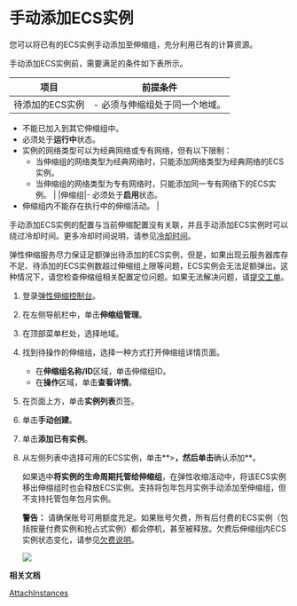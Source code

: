 # 手动添加ECS实例

您可以将已有的ECS实例手动添加至伸缩组，充分利用已有的计算资源。

手动添加ECS实例前，需要满足的条件如下表所示。

|项目|前提条件|
|--|----|
|待添加的ECS实例|-   必须与伸缩组处于同一个地域。
-   不能已加入到其它伸缩组中。
-   必须处于**运行中**状态。
-   实例的网络类型可以为经典网络或专有网络，但有以下限制：
    -   当伸缩组的网络类型为经典网络时，只能添加网络类型为经典网络的ECS实例。
    -   当伸缩组的网络类型为专有网络时，只能添加同一专有网络下的ECS实例。 |
|伸缩组|-   必须处于**启用**状态。
-   伸缩组内不能存在执行中的伸缩活动。 |

手动添加ECS实例的配置与当前伸缩配置没有关联，并且手动添加ECS实例时可以绕过冷却时间。更多冷却时间说明，请参见[冷却时间](/intl.zh-CN/伸缩组/伸缩组/冷却时间.md)。

弹性伸缩服务尽力保证足额弹出待添加的ECS实例，但是，如果出现云服务器库存不足、待添加的ECS实例数超过伸缩组上限等问题，ECS实例会无法足额弹出。这种情况下，请您检查伸缩组相关配置定位问题。如果无法解决问题，请[提交工单](https://workorder-intl.console.aliyun.com/#/ticket/createIndex)。

1.  登录[弹性伸缩控制台](https://essnew.console.aliyun.com/)。

2.  在左侧导航栏中，单击**伸缩组管理**。

3.  在顶部菜单栏处，选择地域。

4.  找到待操作的伸缩组，选择一种方式打开伸缩组详情页面。

    -   在**伸缩组名称/ID**区域，单击伸缩组ID。
    -   在**操作**区域，单击**查看详情**。
5.  在页面上方，单击**实例列表**页签。

6.  单击**手动创建**。

7.  单击**添加已有实例**。

8.  从左侧列表中选择可用的ECS实例，单击**\>**，然后单击**确认添加**。

    如果选中**将实例的生命周期托管给伸缩组**，在弹性收缩活动中，将该ECS实例移出伸缩组时也会释放ECS实例。支持将包年包月实例手动添加至伸缩组，但不支持托管包年包月实例。

    **警告：** 请确保账号可用额度充足。如果账号欠费，所有后付费的ECS实例（包括按量付费实例和抢占式实例）都会停机，甚至被释放。欠费后伸缩组内ECS实例状态变化，请参见[欠费说明](/intl.zh-CN/产品定价/欠费说明.md)。

    ![](https://static-aliyun-doc.oss-cn-hangzhou.aliyuncs.com/assets/img/zh-CN/5433624951/p21750.png)


**相关文档**  


[AttachInstances](/intl.zh-CN/API参考/触发任务/AttachInstances.md)

